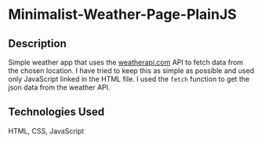 # Minimalist-Weather-Page-PlainJS

## Description

Simple weather app that uses the [weatherapi.com](https://weatherapi.com) API to fetch data from the chosen location.
I have tried to keep this as simple as possible and used only JavaScript linked in the HTML file. 
I used the `fetch` function to get the json data from the weather API.

## Technologies Used

HTML, CSS, JavaScript
